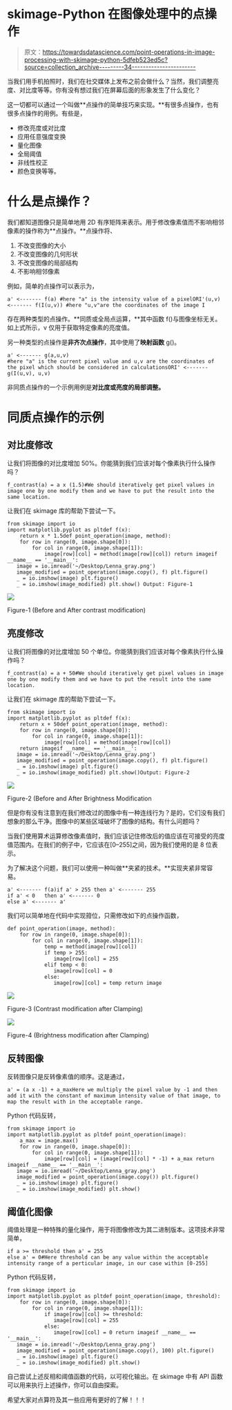 # skimage-Python 在图像处理中的点操作

> 原文：<https://towardsdatascience.com/point-operations-in-image-processing-with-skimage-python-5dfeb523ed5c?source=collection_archive---------34----------------------->

当我们用手机拍照时，我们在社交媒体上发布之前会做什么？当然，我们调整亮度、对比度等等。你有没有想过我们在屏幕后面的形象发生了什么变化？

这一切都可以通过一个叫做**点操作的简单技巧来实现。**有很多点操作，也有很多点操作的用例。有些是，

*   修改亮度或对比度
*   应用任意强度变换
*   量化图像
*   全局阈值
*   非线性校正
*   颜色变换等等。

# 什么是点操作？

我们都知道图像只是简单地用 2D 有序矩阵来表示。用于修改像素值而不影响相邻像素的操作称为**点操作。**点操作将、

1.  不改变图像的大小
2.  不改变图像的几何形状
3.  不改变图像的局部结构
4.  不影响相邻像素

例如，简单的点操作可以表示为，

```
a' <------- f(a) #here "a" is the intensity value of a pixelORI'(u,v) <------- f(I(u,v)) #here "u,v"are the coordinates of the image I
```

存在两种类型的点操作。**同质或全局点运算，**其中函数 f()与图像坐标无关。如上式所示，v 仅用于获取特定像素的亮度值。

另一种类型的点操作是**非齐次点操作**，其中使用了**映射函数** g()。

```
a' <------- g(a,u,v) 
#here "a" is the current pixel value and u,v are the coordinates of the pixel which should be considered in calculationsORI' <-------g(I(u,v), u,v)
```

非同质点操作的一个示例用例是**对比度或亮度的局部调整。**

# 同质点操作的示例

## **对比度修改**

让我们将图像的对比度增加 50%。你能猜到我们应该对每个像素执行什么操作吗？

```
f_contrast(a) = a x (1.5)#We should iteratively get pixel values in image one by one modify them and we have to put the result into the same location.
```

让我们在 skimage 库的帮助下尝试一下。

```
from skimage import io
import matplotlib.pyplot as pltdef f(x):
    return x * 1.5def point_operation(image, method):
    for row in range(0, image.shape[0]):
        for col in range(0, image.shape[1]):
            image[row][col] = method(image[row][col]) return imageif __name__ == '__main__':
   image = io.imread('~/Desktop/Lenna_gray.png')
   image_modified = point_operation(image.copy(), f) plt.figure()
   _ = io.imshow(image) plt.figure()
   _ = io.imshow(image_modified) plt.show() Output: Figure-1
```

![](img/1a748904fcc5a064e904398a77f5b6c3.png)

Figure-1 (Before and After contrast modification)

## 亮度修改

让我们将图像的对比度增加 50 个单位。你能猜到我们应该对每个像素执行什么操作吗？

```
f_contrast(a) = a + 50#We should iteratively get pixel values in image one by one modify them and we have to put the result into the same location.
```

让我们在 skimage 库的帮助下尝试一下。

```
from skimage import io
import matplotlib.pyplot as pltdef f(x):
    return x + 50def point_operation(image, method):
    for row in range(0, image.shape[0]):
        for col in range(0, image.shape[1]):
            image[row][col] = method(image[row][col])
    return imageif __name__ == '__main__':
   image = io.imread('~/Desktop/Lenna_gray.png')
   image_modified = point_operation(image.copy(), f) plt.figure()
   _ = io.imshow(image) plt.figure()
   _ = io.imshow(image_modified) plt.show()Output: Figure-2
```

![](img/67aba3cfffdec9a3fe23d1cd2f5e3b72.png)

Figure-2 (Before and After Brightness Modification

但是你有没有注意到在我们修改过的图像中有一种连线行为？是的，它们没有我们想象的那么干净。图像中的某些区域破坏了图像的结构。有什么问题吗？

当我们使用算术运算修改像素值时，我们应该记住修改后的值应该在可接受的亮度值范围内。在我们的例子中，它应该在[0–255]之间，因为我们使用的是 8 位表示。

为了解决这个问题，我们可以使用一种叫做**夹紧的技术。**实现夹紧非常容易。

```
a' <------- f(a)if a' > 255 then a' <------- 255
if a' < 0   then a' <------- 0
else a' <------- a'
```

我们可以简单地在代码中实现箝位，只需修改如下的点操作函数，

```
def point_operation(image, method):
    for row in range(0, image.shape[0]):
        for col in range(0, image.shape[1]):
            temp = method(image[row][col])
            if temp > 255: 
               image[row][col] = 255
            elif temp < 0:
               image[row][col] = 0
            else:
               image[row][col] = temp return image
```

![](img/2cbd31bc1d1f3699e86be7e2dca00184.png)

Figure-3 (Contrast modification after Clamping)

![](img/edf63a18596529c3791c179f0316a78b.png)

Figure-4 (Brightness modification after Clamping)

## 反转图像

反转图像只是反转像素值的顺序。这是通过，

```
a' = (a x -1) + a_maxHere we multiply the pixel value by -1 and then add it with the constant of maximum intensity value of that image, to map the result with in the acceptable range. 
```

Python 代码反转，

```
from skimage import io
import matplotlib.pyplot as pltdef point_operation(image):
    a_max = image.max()
    for row in range(0, image.shape[0]):
        for col in range(0, image.shape[1]):
            image[row][col] = (image[row][col] * -1) + a_max return imageif __name__ == '__main__':
   image = io.imread('~/Desktop/Lenna_gray.png')
   image_modified = point_operation(image.copy()) plt.figure()
   _ = io.imshow(image) plt.figure()
   _ = io.imshow(image_modified) plt.show()
```

## 阈值化图像

阈值处理是一种特殊的量化操作，用于将图像修改为其二进制版本。这项技术非常简单，

```
if a >= threshold then a' = 255
else a' = 0#Here threshold can be any value within the acceptable intensity range of a perticular image, in our case within [0-255]
```

Python 代码反转，

```
from skimage import io
import matplotlib.pyplot as pltdef point_operation(image, threshold):
    for row in range(0, image.shape[0]):
        for col in range(0, image.shape[1]):
            if image[row][col] >= threshold:
               image[row][col] = 255
            else:
               image[row][col] = 0 return imageif __name__ == '__main__':
   image = io.imread('~/Desktop/Lenna_gray.png')
   image_modified = point_operation(image.copy(), 100) plt.figure()
   _ = io.imshow(image) plt.figure()
   _ = io.imshow(image_modified) plt.show()
```

自己尝试上述反相和阈值函数的代码，以可视化输出。在 skimage 中有 API 函数可以用来执行上述操作，你可以自由探索。

希望大家对点算符及其一些应用有更好的了解！！！